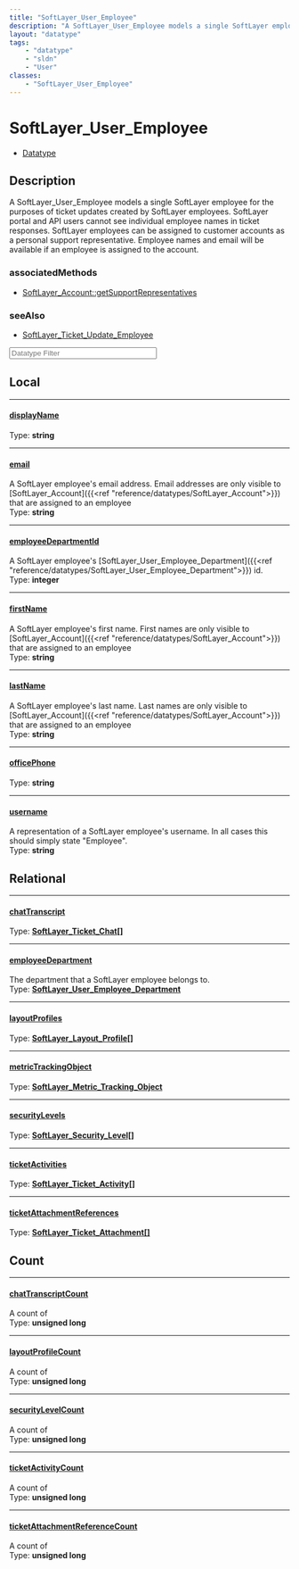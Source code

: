 ```yaml
---
title: "SoftLayer_User_Employee"
description: "A SoftLayer_User_Employee models a single SoftLayer employee for the purposes of ticket updates created by SoftLayer emp... "
layout: "datatype"
tags:
    - "datatype"
    - "sldn"
    - "User"
classes:
    - "SoftLayer_User_Employee"
---
```


# SoftLayer_User_Employee
<div id='service-datatype'>
    <ul id='sldn-reference-tabs'>
        <li id='datatype'> <a href='/reference/datatypes/SoftLayer_User_Employee' >Datatype</a></li>
    </ul>
</div>

## Description 
A SoftLayer_User_Employee models a single SoftLayer employee for the purposes of ticket updates created by SoftLayer employees. SoftLayer portal and API users cannot see individual employee names in ticket responses.  SoftLayer employees can be assigned to customer accounts as a personal support representative.  Employee names and email will be available if an employee is assigned to the account. 


### associatedMethods

*  [SoftLayer_Account::getSupportRepresentatives](/reference/services/SoftLayer_Account/getSupportRepresentatives )



### seeAlso

* [SoftLayer_Ticket_Update_Employee](/reference/services/SoftLayer_Ticket_Update_Employee )




<!-- Filer BEGIN -->
<div class="view-filters">
        <div class="clearfix">
            <div class="search-input-box">
                <input placeholder="Datatype Filter" onkeyup="titleSearch(inputId='prop-input', divId='properties', elementClass='prop-row')" 
                    type="text" id="prop-input" value="" size="30" maxlength="128" class="form-text">
            </div>
        </div>
</div>
<!-- Filer END -->

<div id="properties" class="content">
<div id="localProperties" class="prop-content" >

## Local
<div class="prop-row">

-----
[displayName]: #displayname
#### [displayName]
  
<span class="type-label">Type: </span>**string**


</div>
<div class="prop-row">

-----
[email]: #email
#### [email]
A SoftLayer employee's email address. Email addresses are only visible to [SoftLayer_Account]({{<ref "reference/datatypes/SoftLayer_Account">}}) that are assigned to an employee   
<span class="type-label">Type: </span>**string**


</div>
<div class="prop-row">

-----
[employeeDepartmentId]: #employeedepartmentid
#### [employeeDepartmentId]
A SoftLayer employee's [SoftLayer_User_Employee_Department]({{<ref "reference/datatypes/SoftLayer_User_Employee_Department">}}) id.   
<span class="type-label">Type: </span>**integer**


</div>
<div class="prop-row">

-----
[firstName]: #firstname
#### [firstName]
A SoftLayer employee's first name. First names are only visible to [SoftLayer_Account]({{<ref "reference/datatypes/SoftLayer_Account">}}) that are assigned to an employee   
<span class="type-label">Type: </span>**string**


</div>
<div class="prop-row">

-----
[lastName]: #lastname
#### [lastName]
A SoftLayer employee's last name. Last names are only visible to [SoftLayer_Account]({{<ref "reference/datatypes/SoftLayer_Account">}}) that are assigned to an employee   
<span class="type-label">Type: </span>**string**


</div>
<div class="prop-row">

-----
[officePhone]: #officephone
#### [officePhone]
  
<span class="type-label">Type: </span>**string**


</div>
<div class="prop-row">

-----
[username]: #username
#### [username]
A representation of a SoftLayer employee's username. In all cases this should simply state "Employee".  
<span class="type-label">Type: </span>**string**


</div>
</div>
<!-- LOCAL PROPERTY END -->

<div id="relationalProperties"  class="prop-content" >

## Relational
<div class="prop-row">

-----
[chatTranscript]: #chattranscript
#### [chatTranscript]
  
<span class="type-label">Type: </span>**<a href='/reference/datatypes/SoftLayer_Ticket_Chat'>SoftLayer_Ticket_Chat[] </a>**


</div>
<div class="prop-row">

-----
[employeeDepartment]: #employeedepartment
#### [employeeDepartment]
The department that a SoftLayer employee belongs to.  
<span class="type-label">Type: </span>**<a href='/reference/datatypes/SoftLayer_User_Employee_Department'>SoftLayer_User_Employee_Department </a>**


</div>
<div class="prop-row">

-----
[layoutProfiles]: #layoutprofiles
#### [layoutProfiles]
  
<span class="type-label">Type: </span>**<a href='/reference/datatypes/SoftLayer_Layout_Profile'>SoftLayer_Layout_Profile[] </a>**


</div>
<div class="prop-row">

-----
[metricTrackingObject]: #metrictrackingobject
#### [metricTrackingObject]
  
<span class="type-label">Type: </span>**<a href='/reference/datatypes/SoftLayer_Metric_Tracking_Object'>SoftLayer_Metric_Tracking_Object </a>**


</div>
<div class="prop-row">

-----
[securityLevels]: #securitylevels
#### [securityLevels]
  
<span class="type-label">Type: </span>**<a href='/reference/datatypes/SoftLayer_Security_Level'>SoftLayer_Security_Level[] </a>**


</div>
<div class="prop-row">

-----
[ticketActivities]: #ticketactivities
#### [ticketActivities]
  
<span class="type-label">Type: </span>**<a href='/reference/datatypes/SoftLayer_Ticket_Activity'>SoftLayer_Ticket_Activity[] </a>**


</div>
<div class="prop-row">

-----
[ticketAttachmentReferences]: #ticketattachmentreferences
#### [ticketAttachmentReferences]
  
<span class="type-label">Type: </span>**<a href='/reference/datatypes/SoftLayer_Ticket_Attachment'>SoftLayer_Ticket_Attachment[] </a>**


</div>

## Count
<div class="prop-row">

-----
[chatTranscriptCount]: #chattranscriptcount
#### [chatTranscriptCount]
A count of    
<span class="type-label">Type: </span>**unsigned long**


</div>
<div class="prop-row">

-----
[layoutProfileCount]: #layoutprofilecount
#### [layoutProfileCount]
A count of    
<span class="type-label">Type: </span>**unsigned long**


</div>
<div class="prop-row">

-----
[securityLevelCount]: #securitylevelcount
#### [securityLevelCount]
A count of    
<span class="type-label">Type: </span>**unsigned long**


</div>
<div class="prop-row">

-----
[ticketActivityCount]: #ticketactivitycount
#### [ticketActivityCount]
A count of    
<span class="type-label">Type: </span>**unsigned long**


</div>
<div class="prop-row">

-----
[ticketAttachmentReferenceCount]: #ticketattachmentreferencecount
#### [ticketAttachmentReferenceCount]
A count of    
<span class="type-label">Type: </span>**unsigned long**


</div>
</div>


